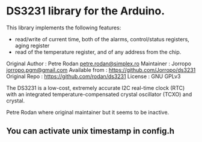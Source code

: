 # DS3231 library for the Arduino.

This library implements the following features:

* read/write of current time, both of the alarms,   control/status registers, aging register
* read of the temperature register, and of any address from the chip.

Original Author : Petre Rodan <petre.rodan@simplex.ro>
Maintainer :      Jorropo <jorropo.pgm@gmail.com>
Available from :  https://github.com/Jorropo/ds3231
Original Repo :   https://github.com/rodan/ds3231
License :         GNU GPLv3

The DS3231 is a low-cost, extremely accurate I2C real-time clock
(RTC) with an integrated temperature-compensated crystal oscillator
(TCXO) and crystal.

Petre Rodan where original maintainer but it seems to be inactive.

## You can activate unix timestamp in config.h
